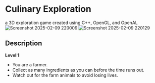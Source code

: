 # Culinary Exploration
a 3D exploration game created using C++, OpenGL, and OpenAL
![Screenshot 2025-02-09 220009](https://github.com/user-attachments/assets/ca82ab5a-0dd7-4e21-9f88-65fcc774ce17)
![Screenshot 2025-02-09 220129](https://github.com/user-attachments/assets/8ef0a316-1aad-4508-a7c3-908bb318d608)
## Description
**Level 1**<br>
- You are a farmer.<br>
- Collect as many ingredients as you can before the time runs out.<br>
- Watch out for the farm animals to avoid losing lives.<br>
